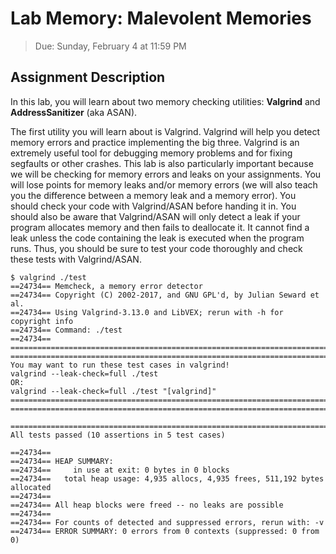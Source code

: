 # Lab Memory: Malevolent Memories

> Due: Sunday, February 4 at 11:59 PM


## Assignment Description

In this lab, you will learn about two memory checking utilities: **Valgrind** and **AddressSanitizer** (aka ASAN).

The first utility you will learn about is Valgrind. Valgrind will help you detect memory errors and practice implementing the big three. Valgrind is an extremely useful tool for debugging memory problems and for fixing segfaults or other crashes. This lab is also particularly important because we will be checking for memory errors and leaks on your assignments. You will lose points for memory leaks and/or memory errors (we will also teach you the difference between a memory leak and a memory error). You should check your code with Valgrind/ASAN before handing it in. You should also be aware that Valgrind/ASAN will only detect a leak if your program allocates memory and then fails to deallocate it. It cannot find a leak unless the code containing the leak is executed when the program runs. Thus, you should be sure to test your code thoroughly and check these tests with Valgrind/ASAN.

```
$ valgrind ./test
==24734== Memcheck, a memory error detector
==24734== Copyright (C) 2002-2017, and GNU GPL'd, by Julian Seward et al.
==24734== Using Valgrind-3.13.0 and LibVEX; rerun with -h for copyright info
==24734== Command: ./test
==24734==
===============================================================================
===============================================================================
You may want to run these test cases in valgrind!
valgrind --leak-check=full ./test
OR:
valgrind --leak-check=full ./test "[valgrind]"
===============================================================================
===============================================================================

===============================================================================
All tests passed (10 assertions in 5 test cases)

==24734==
==24734== HEAP SUMMARY:
==24734==     in use at exit: 0 bytes in 0 blocks
==24734==   total heap usage: 4,935 allocs, 4,935 frees, 511,192 bytes allocated
==24734==
==24734== All heap blocks were freed -- no leaks are possible
==24734==
==24734== For counts of detected and suppressed errors, rerun with: -v
==24734== ERROR SUMMARY: 0 errors from 0 contexts (suppressed: 0 from 0)
```
